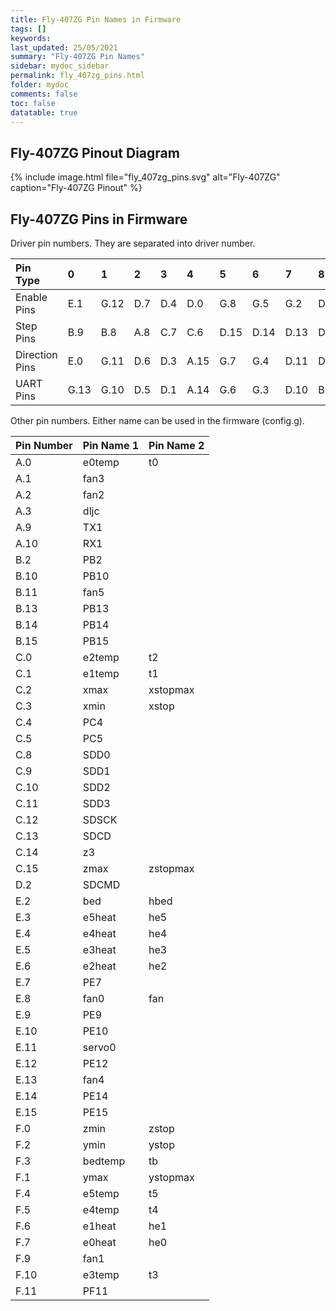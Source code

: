 ```yaml
---
title: Fly-407ZG Pin Names in Firmware
tags: []
keywords: 
last_updated: 25/05/2021
summary: "Fly-407ZG Pin Names"
sidebar: mydoc_sidebar
permalink: fly_407zg_pins.html
folder: mydoc
comments: false
toc: false
datatable: true
---
```


## Fly-407ZG Pinout Diagram

{% include image.html file="fly_407zg_pins.svg" alt="Fly-407ZG" caption="Fly-407ZG Pinout" %}

## Fly-407ZG Pins in Firmware

Driver pin numbers. They are separated into driver number.

<div class="datatable-begin"></div>

|Pin Type|0|1|2|3|4|5|6|7|8|
| :------------- |:-------------|:-------------|:-------------|:-------------|:-------------|:-----|:--|:--|:--|
|Enable Pins|E.1|G.12|D.7|D.4|D.0|G.8|G.5|G.2|D.9|
|Step Pins|B.9|B.8|A.8|C.7|C.6|D.15|D.14|D.13|D.12|
|Direction Pins|E.0|G.11|D.6|D.3|A.15|G.7|G.4|D.11|D.8|
|UART Pins|G.13|G.10|D.5|D.1|A.14|G.6|G.3|D.10|B.12|

<div class="datatable-end"></div>

Other pin numbers. Either name can be used in the firmware (config.g).

<div class="datatable-begin"></div>

|Pin Number|Pin Name 1|Pin Name 2|
| :------------- |:-------------|:-------------|
|A.0|e0temp|t0|
|A.1|fan3||
|A.2|fan2||
|A.3|dljc||
|A.9|TX1||
|A.10|RX1||
|B.2|PB2||
|B.10|PB10||
|B.11|fan5||
|B.13|PB13||
|B.14|PB14||
|B.15|PB15||
|C.0|e2temp|t2|
|C.1|e1temp|t1|
|C.2|xmax|xstopmax|
|C.3|xmin|xstop|
|C.4|PC4||
|C.5|PC5||
|C.8|SDD0||
|C.9|SDD1||
|C.10|SDD2||
|C.11|SDD3||
|C.12|SDSCK||
|C.13|SDCD||
|C.14|z3||
|C.15|zmax|zstopmax|
|D.2|SDCMD||
|E.2|bed|hbed|
|E.3|e5heat|he5|
|E.4|e4heat|he4|
|E.5|e3heat|he3|
|E.6|e2heat|he2|
|E.7|PE7||
|E.8|fan0|fan|
|E.9|PE9||
|E.10|PE10||
|E.11|servo0||
|E.12|PE12||
|E.13|fan4||
|E.14|PE14||
|E.15|PE15||
|F.0|zmin|zstop|
|F.2|ymin|ystop|
|F.3|bedtemp|tb|
|F.1|ymax|ystopmax|
|F.4|e5temp|t5|
|F.5|e4temp|t4|
|F.6|e1heat|he1|
|F.7|e0heat|he0|
|F.9|fan1||
|F.10|e3temp|t3|
|F.11|PF11||

<div class="datatable-end"></div>